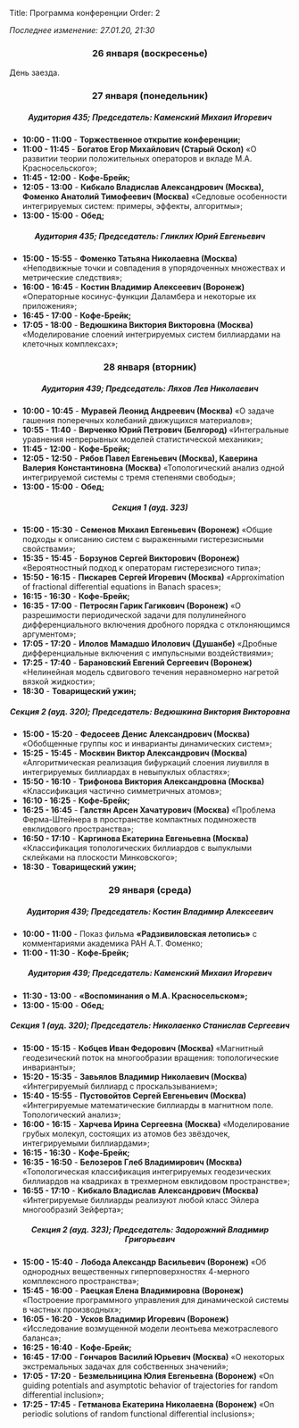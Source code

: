 Title: Программа конференции
Order: 2

*Последнее изменение: 27.01.20, 21:30*

### <center>26 января (воскресенье)</center>

День заезда.

### <center>27 января (понедельник)</center>
##### <center>Аудитория 435; Председатель: Каменский Михаил Игоревич</center>
* **10:00 - 11:00** - **Торжественное открытие конференции;**
* **11:00 - 11:45** - **Богатов Егор Михайлович (Старый Оскол)** «О развитии теории положительных операторов и вкладе М.А. Красносельского»;
* **11:45 - 12:00** - **Кофе-Брейк;**
* **12:05 - 13:00** - **Кибкало Владислав Александрович (Москва), Фоменко Анатолий Тимофеевич (Москва)** «Седловые особенности интегрируемых систем: примеры, эффекты, алгоритмы»;
* **13:00 - 15:00** - **Обед;**
##### <center>Аудитория 435; Председатель: Гликлих Юрий Евгеньевич</center>
* **15:00 - 15:55** - **Фоменко Татьяна Николаевна (Москва)** «Неподвижные точки и совпадения в упорядоченных множествах и метрические следствия»;
* **16:00 - 16:45** - **Костин Владимир Алексеевич (Воронеж)** «Операторные косинус-функции Даламбера и некоторые их приложения»;
* **16:45 - 17:00** - **Кофе-Брейк;**
* **17:05 - 18:00** - **Ведюшкина Виктория Викторовна (Москва)** «Моделирование слоений интегрируемых систем биллиардами на клеточных комплексах»;

### <center>28 января (вторник)</center>
##### <center>Аудитория 439; Председатель: Ляхов Лев Николаевич</center>
* **10:00 - 10:45** - **Муравей Леонид Андреевич (Москва)** «О задаче гашения поперечных колебаний движущихся материалов»;
* **10:55 - 11:40** - **Вирченко Юрий Петрович (Белгород)** «Интегральные уравнения непрерывных моделей статистической механики»;
* **11:45 - 12:00** - **Кофе-Брейк;**
* **12:05 - 12:50** - **Рябов Павел Евгеньевич (Москва), Каверина Валерия Константиновна (Москва)** «Топологический анализ одной интегрируемой системы с тремя степенями свободы»;
* **13:00 - 15:00** - **Обед;**
##### <center>Секция 1 (ауд. 323)</center>
* **15:00 - 15:30** - **Семенов Михаил Евгеньевич (Воронеж)** «Общие подходы к описанию систем с выраженными гистерезисными свойствами»;
* **15:35 - 15:45** - **Борзунов Сергей Викторович (Воронеж)** «Вероятностный подход к операторам гистерезисного типа»;
* **15:50 - 16:15** - **Пискарев Сергей Игоревич (Москва)** «Approximation of fractional differential equations in Banach spaces»;
* **16:15 - 16:30** - **Кофе-Брейк;**
* **16:35 - 17:00** - **Петросян Гарик Гагикович (Воронеж)** «О разрешимости периодической задачи для полулинейного дифференциального включения дробного порядка с отклоняющимся аргументом»;
* **17:05 - 17:20** - **Илолов Мамадшо Илолович (Душанбе)** «Дробные дифференциальные включения с импульсными воздействиями»;
* **17:25 - 17:40** - **Барановский Евгений Сергеевич (Воронеж)** «Нелинейная модель сдвигового течения неравномерно нагретой вязкой жидкости»;
* **18:30** - **Товарищеский ужин;**
##### <center>Секция 2 (ауд. 320); Председатель: Ведюшкина Виктория Викторовна</center>
* **15:00 - 15:20** - **Федосеев Денис Александрович (Москва)** «Обобщенные группы кос и инварианты динамических систем»;
* **15:25 - 15:45** - **Москвин Виктор Александрович (Москва)** «Алгоритмическая реализация бифуркаций слоения лиувилля в интегрируемых биллиардах в невыпуклых областях»;
* **15:50 - 16:10** - **Трифонова Виктория Александровна (Москва)** «Классификация частично симметричных атомов»;
* **16:10 - 16:25** - **Кофе-Брейк;**
* **16:25 - 16:45** - **Галстян Арсен Хачатурович (Москва)** «Проблема Ферма-Штейнера в пространстве компактных подмножеств евклидового пространства»;
* **16:50 - 17:10** - **Каргинова Екатерина Евгеньевна (Москва)** «Классификация топологических биллиардов с выпуклыми склейками на плоскости Минковского»;
* **18:30** - **Товарищеский ужин;**

### <center>29 января (среда)</center>
##### <center>Аудитория 439; Председатель: Костин Владимир Алексеевич</center>
* **10:00 - 11:00** - Показ фильма **«Радзивиловская летопись»** с комментариями академика РАН А.Т. Фоменко;
* **11:00 - 11:30** - **Кофе-Брейк;**
##### <center>Аудитория 439; Председатель: Каменский Михаил Игоревич</center>
* **11:30 - 13:00** - **«Воспоминания о М.А. Красносельском»;**
* **13:00 - 15:00** - **Обед;**
##### <center>Секция 1 (ауд. 320); Председатель: Николаенко Станислав Сергеевич</center>
* **15:00 - 15:15** - **Кобцев Иван Федорович (Москва)** «Магнитный геодезический поток на многообразии вращения: топологические инварианты»;
* **15:20 - 15:35** - **Завьялов Владимир Николаевич (Москва)** «Интегрируемый биллиард с проскальзыванием»;
* **15:40 - 15:55** - **Пустовойтов Сергей Евгеньевич (Москва)** «Интегрируемые математические биллиарды в
магнитном поле. Топологический анализ»;
* **16:00 - 16:15** - **Харчева Ирина Сергеевна (Москва)** «Моделирование грубых молекул, состоящих из атомов без звёздочек, интегрируемыми биллиардами»;
* **16:15 - 16:30** - **Кофе-Брейк;**
* **16:35 - 16:50** - **Белозеров Глеб Владимирович (Москва)** «Топологическая классификация интегрируемых геодезических биллиардов на квадриках в трехмерном евклидовом пространстве»;
* **16:55 - 17:10** - **Кибкало Владислав Александрович (Москва)** «Интегрируемые биллиарды реализуют любой
класс Эйлера многообразий Зейферта»;
##### <center>Секция 2 (ауд. 323); Председатель: Задорожний Владимир Григорьевич</center>
* **15:00 - 15:40** - **Лобода Александр Васильевич (Воронеж)** «Об однородных вещественных гиперповерхностях 4-мерного комплексного пространства»;
* **15:45 - 16:00** - **Раецкая Елена Владимировна (Воронеж)** «Построение программного управления для динамической системы в частных производных»;
* **16:05 - 16:20** - **Усков Владимир Игоревич (Воронеж)** «Исследование возмущенной модели леонтьева межотраслевого баланса»;
* **16:25 - 16:40** - **Кофе-Брейк;**
* **16:45 - 17:00** - **Гончаров Василий Юрьевич (Москва)** «О некоторых экстремальных задачах для собственных значений»;
* **17:05 - 17:20** - **Безмельницина Юлия Евгеньевна (Воронеж)** «On guiding potentials and asymptotic behavior of trajectories for random differential inclusion»;
* **17:25 - 17:45** - **Гетманова Екатерина Николаевна (Воронеж)** «On periodic solutions of random functional differential inclusions»;
